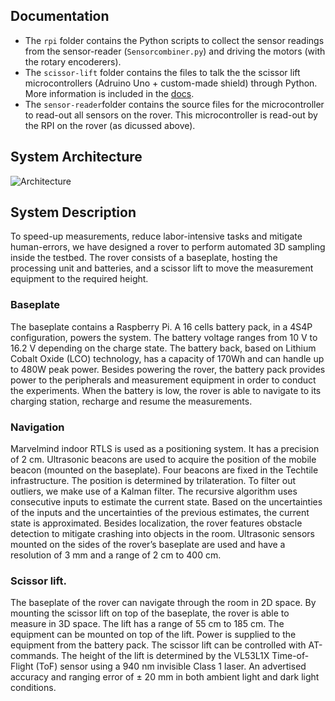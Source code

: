 ## Documentation

- The `rpi` folder contains the Python scripts to collect the sensor readings from the sensor-reader (`Sensorcombiner.py`) and driving the motors (with the rotary encoderers).
- The `scissor-lift` folder contains the files to talk the the scissor lift microcontrollers (Adruino Uno + custom-made shield) through Python. More information is included in the [docs](https://jarnevanmulders.github.io/scissor-lift-docs/).
- The `sensor-reader`folder contains the source files for the microcontroller to read-out all sensors on the rover. This microcontroller is read-out by the RPI on the rover (as dicussed above).

## System Architecture

![Architecture](https://user-images.githubusercontent.com/8626571/219329503-eb2ee41e-f751-48d0-a685-1a9132b9deab.png)

## System Description
To speed-up measurements, reduce labor-intensive tasks and mitigate human-errors, we have designed a rover
to perform automated 3D sampling inside the testbed. The rover consists of a baseplate, hosting the processing
unit and batteries, and a scissor lift to move the measurement equipment to the required height.


### Baseplate 
The baseplate contains a Raspberry Pi. A 16 cells battery pack, in a 4S4P configuration, powers the system. 
The battery voltage ranges from 10 V to 16.2 V depending on the charge state. The battery back, based on Lithium Cobalt Oxide (LCO) technology,
has a capacity of 170Wh and can handle up to 480W peak power. Besides powering the rover, the battery pack
provides power to the peripherals and measurement equipment in order to conduct the experiments. When
the battery is low, the rover is able to navigate to its charging station, recharge and resume the measurements.

### Navigation
Marvelmind indoor RTLS is used as a positioning system. It has a precision of 2 cm.
Ultrasonic beacons are used to acquire the position of the mobile beacon (mounted on the baseplate). Four
beacons are fixed in the Techtile infrastructure. The position is determined by trilateration. To filter out
outliers, we make use of a Kalman filter. The recursive algorithm uses consecutive inputs to estimate the
current state. Based on the uncertainties of the inputs and the uncertainties of the previous estimates, the
current state is approximated. Besides localization, the rover features obstacle detection to mitigate crashing into objects in the room. 
Ultrasonic sensors mounted on the sides of the rover’s baseplate are used and have
a resolution of 3 mm and a range of 2 cm to 400 cm.

### Scissor lift.
The baseplate of the rover can navigate through the room in 2D space. By mounting the scissor
lift on top of the baseplate, the rover is able to measure in 3D space. The lift has a range of 55 cm
to 185 cm. The equipment can be mounted on top of the lift. Power is supplied to the equipment from the
battery pack. The scissor lift can be controlled with AT-commands. The height of the lift is determined by
the VL53L1X Time-of-Flight (ToF) sensor using a 940 nm invisible Class 1 laser. An advertised accuracy and
ranging error of ± 20 mm in both ambient light and dark light conditions.

 
